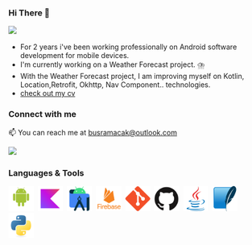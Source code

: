 
### Hi There :wave:

<img src="https://media.giphy.com/media/nbr4zVb3rQKsIR3o5d/giphy.gif" width="100"/>  

* For 2 years i've been working professionally on Android software development for mobile devices.
* I'm currently working on a Weather Forecast project. ⛈️
* With the Weather Forecast project, I am improving myself on Kotlin, Location,Retrofit, Okhttp, Nav Component.. technologies.
* [check out my cv](https://github.com/busramacak/busramacak/files/11870069/cvforgit.pdf)


### Connect with me
📫 You can reach me at busramacak@outlook.com

[![](https://img.shields.io/badge/linkedin-%230077B5.svg?style=plastic&logo=linkedin)](https://www.linkedin.com/in/busramacak/)




  ### Languages & Tools
  
  <div id="icons" align="start">
    <img src="https://github.com/devicons/devicon/blob/master/icons/android/android-original-wordmark.svg" title="Android" alt="android" width="50" height="50"/>&nbsp;
     <img src="https://github.com/devicons/devicon/blob/master/icons/kotlin/kotlin-original.svg" title="Kotlin" alt="kotlin" width="50" height="50"/>&nbsp;
    <img src="https://github.com/devicons/devicon/blob/master/icons/androidstudio/androidstudio-original.svg" title="Android Studio" alt="androidStudio" width="50" height="50"/>&nbsp;
    <img src="https://github.com/devicons/devicon/blob/master/icons/firebase/firebase-plain-wordmark.svg" title="Google Firebase" alt="firebase" width="50" height="50"/>&nbsp;
    <img src="https://github.com/devicons/devicon/blob/master/icons/git/git-original.svg" title="Git" alt="git" width="50" height="50"/>&nbsp;
    <img src="https://github.com/devicons/devicon/blob/master/icons/github/github-original.svg" title="GitHub" alt="github" width="50" height="50"/>&nbsp;
    <img src="https://github.com/devicons/devicon/blob/master/icons/java/java-original.svg" title="Java" alt="java" width="50" height="50"/>&nbsp;
    <img src="https://github.com/devicons/devicon/blob/master/icons/sqlite/sqlite-original.svg" title="SQLite" alt="sqlite" width="50" height="50"/>&nbsp;
    <img src="https://github.com/devicons/devicon/blob/master/icons/python/python-original.svg" title="Python" alt="python" width="50" height="50"/>&nbsp;
   
</div>
     

